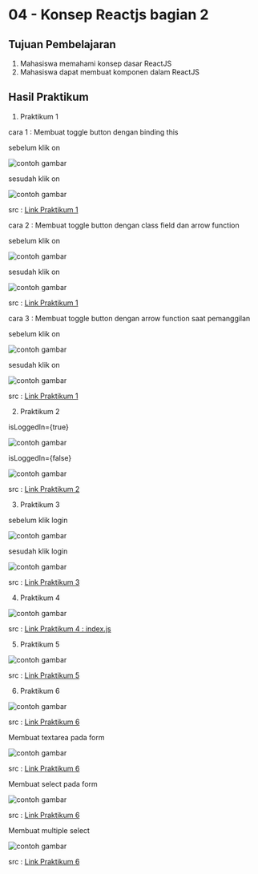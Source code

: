 # 04 - Konsep Reactjs bagian 2

## Tujuan Pembelajaran

1. Mahasiswa memahami konsep dasar ReactJS
2. Mahasiswa dapat membuat komponen dalam ReactJS

## Hasil Praktikum

1. Praktikum 1

cara 1 : Membuat toggle button dengan binding this

sebelum klik on

![contoh gambar](img/1.1.PNG)

sesudah klik on

![contoh gambar](img/1.12.PNG)

src : [Link Praktikum 1](../../src/03_konsep_reactjs_bagian_2/praktikum1/index_cara1.js)

cara 2 : Membuat toggle button dengan class field dan arrow function

sebelum klik on

![contoh gambar](img/1.1.PNG)

sesudah klik on

![contoh gambar](img/1.12.PNG)

src : [Link Praktikum 1](../../src/03_konsep_reactjs_bagian_2/praktikum1/index_cara2.js)

cara 3 : Membuat toggle button dengan arrow function saat pemanggilan

sebelum klik on

![contoh gambar](img/1.1.PNG)

sesudah klik on

![contoh gambar](img/1.12.PNG)

src : [Link Praktikum 1](../../src/03_konsep_reactjs_bagian_2/praktikum1/index_cara3.js)

2. Praktikum 2

isLoggedIn={true}

![contoh gambar](img/2.PNG)

isLoggedIn={false}

![contoh gambar](img/2.1.PNG)

src : [Link Praktikum 2](../../src/03_konsep_reactjs_bagian_2/praktikum2/index.js)

3. Praktikum 3

sebelum klik login

![contoh gambar](img/3.PNG)

sesudah klik login

![contoh gambar](img/3.1.PNG)

src : [Link Praktikum 3](../../src/03_konsep_reactjs_bagian_2/praktikum3/index.js)

4. Praktikum 4

![contoh gambar](img/4.PNG)

src : [Link Praktikum 4 : index.js](../../src/03_konsep_reactjs_bagian_2/praktikum4/index.js)

5. Praktikum 5

![contoh gambar](img/5.PNG)

src : [Link Praktikum 5](../../src/03_konsep_reactjs_bagian_2/praktikum5/index.js)

6. Praktikum 6

![contoh gambar](img/6f.PNG)

src : [Link Praktikum 6](../../src/03_konsep_reactjs_bagian_2/praktikum6/index_form.js)

Membuat textarea pada form

![contoh gambar](img/6t.PNG)

src : [Link Praktikum 6](../../src/03_konsep_reactjs_bagian_2/praktikum6/index_textarea.js)

Membuat select pada form

![contoh gambar](img/6s.PNG)

src : [Link Praktikum 6](../../src/03_konsep_reactjs_bagian_2/praktikum6/index_select.js)

Membuat multiple select

![contoh gambar](img/6m.PNG)

src : [Link Praktikum 6](../../src/03_konsep_reactjs_bagian_2/praktikum6/index_multiple.js)


